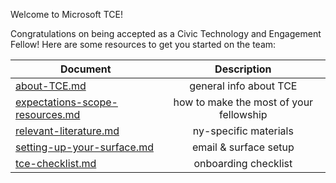 Welcome to Microsoft TCE! 

Congratulations on being accepted as a Civic Technology and Engagement Fellow! Here are some resources to get you started on the team:

| Document        | Description           | 
| ------------- |:-------------:| 
| [about-TCE.md](https://github.com/microsoftny/tce-fellows/blob/master/about-TCE.md) | general info about TCE | 
| [expectations-scope-resources.md](https://github.com/microsoftny/tce-fellows/blob/master/expectations-scope-resources.md) | how to make the most of your fellowship |  
| [relevant-literature.md](https://github.com/microsoftny/tce-fellows/blob/master/relevant-literature.md) | ny-specific materials |   
| [setting-up-your-surface.md](https://github.com/microsoftny/tce-fellows/blob/master/setting-up-your-surface.md) | email & surface setup|
| [tce-checklist.md](https://github.com/microsoftny/tce-fellows/blob/master/tce-checklist.md) | onboarding checklist | 



 
 
